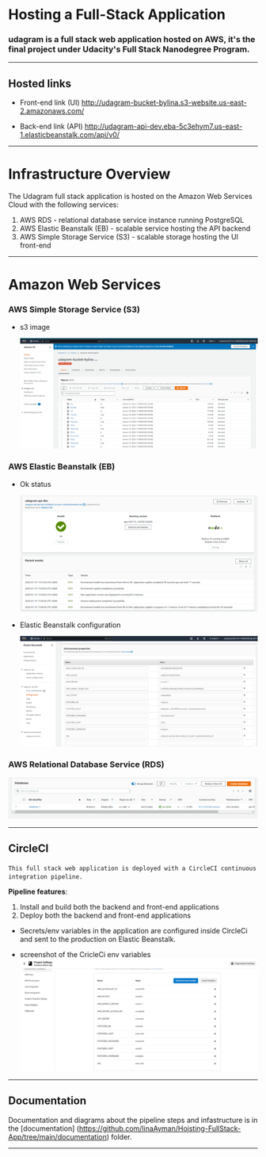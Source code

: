 # Hosting a Full-Stack Application



### **udagram is a full stack web application hosted on AWS, it's the final project under Udacity's Full Stack Nanodegree Program.**



---

## Hosted links

- Front-end link (UI)
  http://udagram-bucket-bylina.s3-website.us-east-2.amazonaws.com/

- Back-end link (API) http://udagram-api-dev.eba-5c3ehym7.us-east-1.elasticbeanstalk.com/api/v0/

---
# Infrastructure Overview

The Udagram full stack application is hosted on the Amazon Web Services Cloud with the following services:

1.  AWS RDS - relational database service instance running PostgreSQL
2.  AWS Elastic Beanstalk (EB) - scalable service hosting the API backend
3.  AWS Simple Storage Service (S3) - scalable storage hosting the UI front-end

---

# Amazon Web Services

### AWS Simple Storage Service (S3)

- s3 image

  ![alt text](screenshots/4-S3%20bucket%20and%20files.PNG 'AWS S3')

### AWS Elastic Beanstalk (EB)


- Ok status

  ![alt text](screenshots/1-eb.PNG 'AWS EB Health and recent activity')

- Elastic Beanstalk configuration

  ![alt text](screenshots/5-EB%20configs.PNG 'Elastic Beanstalk configuration')

### AWS Relational Database Service (RDS)

![alt text](screenshots/3-RDS.PNG 'AWS RDS Postgres')

---

## CircleCI

`This full stack web application is deployed with a CircleCI continuous integration pipeline.`

**Pipeline features**:

1. Install and build both the backend and front-end applications
2. Deploy both the backend and front-end applications


- Secrets/env variables in the application are configured inside CircleCi and sent to the production on Elastic Beanstalk.



- screenshot of the CricleCi env variables
![alt text](screenshots/6-circleCi%20env%20variables.PNG 'CircleCi environment variables')
---

## Documentation

Documentation and diagrams about the pipeline steps and infastructure is in the [documentation] (https://github.com/linaAyman/Hoisting-FullStack-App/tree/main/documentation) folder.

---
